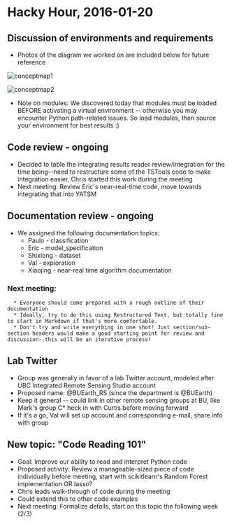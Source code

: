 # Hacky Hour, 2016-01-20

## Discussion of environments and requirements
* Photos of the diagram we worked on are included below for future reference

![conceptmap1](https://github.com/valpasq/HackyHour/blob/master/Images/IMG_2172.jpg)

![conceptmap2](https://github.com/valpasq/HackyHour/blob/master/Images/IMG_2173.jpg)

* Note on modules: We discovered today that modules must be loaded BEFORE activating a virtual environment -- otherwise you may encounter Python path-related issues. So load modules, then source your environment for best results :)
​

## Code review - ongoing
* Decided to table the integrating results reader review/integration for the time being--need to restructure some of the TSTools code to make integration easier, Chris started this work during the meeting
* Next meeting: Review Eric's near-real-time code, move towards integrating that into YATSM


## Documentation review - ongoing
* We assigned the following documentation topics:
  * Paulo - classification
  * Eric - model_specification
  * Shixiong - dataset
  * Val - exploration
  * Xiaojing - near-real time algorithm documentation
### Next meeting:
      * Everyone should come prepared with a rough outline of their documentation
      * Ideally, try to do this using Restructured Text, but totally fine to start in Markdown if that's more comfortable.
      * Don't try and write everything in one shot! Just section/sub-section headers would make a good starting point for review and discussion--this will be an iterative process!

## Lab Twitter
* Group was generally in favor of a lab Twitter account, modeled after UBC Integrated Remote Sensing Studio account
* Proposed name: @BUEarth_RS (since the department is @BUEarth)
* Keep it general -- could link in other remote sensing groups at BU, like Mark's group
C* heck in with Curtis before moving forward
* If it's a go, Val will set up account and corresponding e-mail, share info with group


## New topic: "Code Reading 101"
* Goal: Improve our ability to read and interpret Python code
* Proposed activity: Review a manageable-sized piece of code individually before meeting, start with scikitlearn's Random Forest implementation OR lasso?
* Chris leads walk-through of code during the meeting
* Could extend this to other code examples
* Next meeting: Formalize details, start on this topic the following week (2/3)
